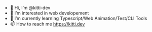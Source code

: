 - 👋 Hi, I’m @kitti-dev
- 👀 I’m interested in web developement
- 🌱 I’m currently learning Typescript/Web Animation/Test/CLI Tools
- 📫 How to reach me https://kitti.dev

<!---
kitti-dev/kitti-dev is a ✨ special ✨ repository because its `README.md` (this file) appears on your GitHub profile.
You can click the Preview link to take a look at your changes.
--->
